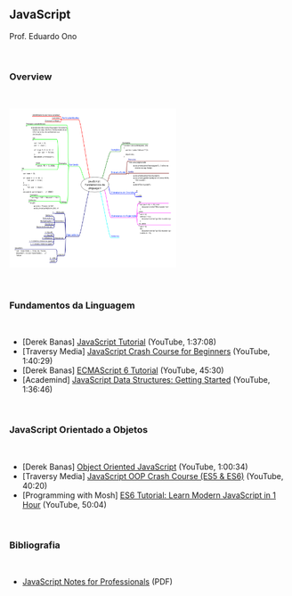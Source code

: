 ## JavaScript

Prof. Eduardo Ono

<br>

### Overview
<br>

<p>
<a href="../../mapas-mentais/js-linguagem.svg" target="_new"><img src="../../mapas-mentais/js-linguagem.svg" width="300px"></a>
</p>

<br>

### Fundamentos da Linguagem
<br>

* [Derek Banas] [JavaScript Tutorial](https://youtu.be/fju9ii8YsGs) (YouTube, 1:37:08)
* [Traversy Media] [JavaScript Crash Course for Beginners](https://youtu.be/hdI2bqOjy3c) (YouTube, 1:40:29)
* [Derek Banas] [ECMAScript 6 Tutorial](https://youtu.be/Jakoi0G8lBg) (YouTube, 45:30)
* [Academind] [JavaScript Data Structures: Getting Started](https://youtu.be/41GSinwoMYA) (YouTube, 1:36:46)

<br>

### JavaScript Orientado a Objetos
<br>

* [Derek Banas] [Object Oriented JavaScript](https://youtu.be/O8wwnhdkPE4) (YouTube, 1:00:34)
* [Traversy Media] [JavaScript OOP Crash Course (ES5 & ES6)](https://youtu.be/vDJpGenyHaA) (YouTube, 40:20)
* [Programming with Mosh] [ES6 Tutorial: Learn Modern JavaScript in 1 Hour](https://www.youtube.com/watch?v=NCwa_xi0Uuc) (YouTube, 50:04)

<br>

### Bibliografia
<br>

* [JavaScript Notes for Professionals](https://goalkicker.com/HTML5Book/) (PDF)

